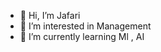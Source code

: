 - 👋 Hi, I’m Jafari
- 👀 I’m interested in Management
- 🌱 I’m currently learning Ml , AI

<!---
FarshadAfx/FarshadAfx is a ✨ special ✨ repository because its `README.md` (this file) appears on your GitHub profile.
You can click the Preview link to take a look at your changes.
--->
